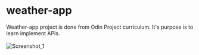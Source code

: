 # weather-app
Weather-app project is done from Odin Project curriculum. It's purpose is to learn implement APIs. <br><br>
![Screenshot_1](https://user-images.githubusercontent.com/69111239/185747411-a704ab59-6471-426d-9c6e-79497e167a42.png)
